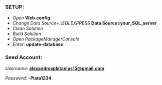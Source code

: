 ﻿### SETUP:
* *Open* **Web.config**
* *Change Data Source=.\SQLEXPRESS* **Data Source=your_SQL_server**
* *Clean Solution*
* *Build Solution*
* *Open PackageManagerConsole*
* *Enter:* **update-database**

### Seed Account:

*Username*: **alexandrosplatanios15@gmail.com**

*Password*: **-Plata1234**
